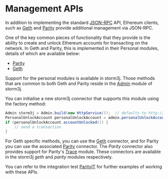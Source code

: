 Management APIs
===============

In addition to implementing the standard [JSON-RPC](https://github.com/ethereum/wiki/wiki/JSON-RPC) API, Ethereum clients, such as [Geth](https://github.com/ethereum/go-ethereum/wiki/geth) and [Parity](https://github.com/paritytech/parity) provide additional management via JSON-RPC.

One of the key common pieces of functionality that they provide is the ability to create and unlock Ethereum accounts for transacting on the network. In Geth and Parity, this is implemented in their Personal modules, details of which are available below:

-   [Parity](https://github.com/paritytech/parity/wiki/JSONRPC-personal-module)
-   [Geth](https://github.com/ethereum/go-ethereum/wiki/Management-APIs#personal)

Support for the personal modules is available in storm3j. Those methods that are common to both Geth and Parity reside in the [Admin](https://github.com/storm3j/storm3j/blob/master/core/src/main/java/org/storm3j/protocol/admin/Admin.java) module of storm3j.

You can initialise a new storm3j connector that supports this module using the factory method:

```Java
Admin storm3j = Admin.build(new HttpService());  // defaults to http://localhost:8545/
PersonalUnlockAccount personalUnlockAccount = admin.personalUnlockAccount("0x000...", "a password").send();
if (personalUnlockAccount.accountUnlocked()) {
    // send a transaction
}
```

For Geth specific methods, you can use the [Geth](https://github.com/storm3j/storm3j/blob/master/geth/src/main/java/org/storm3j/protocol/geth/Geth.java) connector, and for Parity you can use the associated
[Parity](https://github.com/storm3j/storm3j/blob/master/parity/src/main/java/org/storm3j/protocol/parity/Parity.java) connector. The *Parity* connector also provides support for Parity's [Trace](https://github.com/paritytech/parity/wiki/JSONRPC-trace-module) module. These connectors are available in the storm3j *geth* and *parity* modules respectively.

You can refer to the integration test [ParityIT](https://github.com/storm3j/storm3j/blob/master/integration-tests/src/test/java/org/storm3j/protocol/parity/ParityIT.java) for further examples of working with these APIs.

